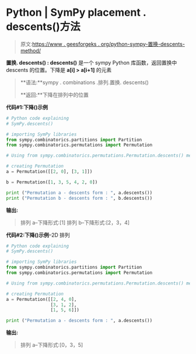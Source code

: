# Python | SymPy placement . descents()方法

> 原文:[https://www . geesforgeks . org/python-sympy-置换-descents-method/](https://www.geeksforgeeks.org/python-sympy-permutation-descents-method/)

**置换. descents() : descents()** 是一个 sympy Python 库函数，返回置换中 descents 的位置。下降是 **a[i] > a[i+1]** 的元素

> **语法:**sympy . combinations .排列.置换. descents()
> 
> **返回:**下降在排列中的位置

**代码#1:下降()示例**

```py
# Python code explaining
# SymPy.descents()

# importing SymPy libraries
from sympy.combinatorics.partitions import Partition
from sympy.combinatorics.permutations import Permutation

# Using from sympy.combinatorics.permutations.Permutation.descents() method 

# creating Permutation
a = Permutation([[2, 0], [3, 1]])

b = Permutation([1, 3, 5, 4, 2, 0])

print ("Permutation a - descents form : ", a.descents())
print ("Permutation b - descents form : ", b.descents())
```

**输出:**

> 排列 a–下降形式:[1]
> 排列 b–下降形式:[2，3，4]

**代码#2:下降()示例**–2D 排列

```py
# Python code explaining
# SymPy.descents()

# importing SymPy libraries
from sympy.combinatorics.partitions import Partition
from sympy.combinatorics.permutations import Permutation

# Using from sympy.combinatorics.permutations.Permutation.descents() method 

# creating Permutation
a = Permutation([[2, 4, 0], 
                 [3, 1, 2],
                 [1, 5, 6]])

print ("Permutation a - descents form : ", a.descents())
```

**输出:**

> 排列 a–下降形式:[0，3，5]